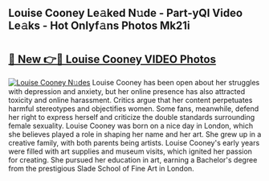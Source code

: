 ## Louise Cooney Le𝚊ked N𝚞de - Part-yQI Video Le𝚊ks - Hot Onlyf𝚊ns Photos Mk21i

# <h2><a href="http://ac48218.deff.icu/?id=Louise+Cooney">🔗 New 👉🔴 Louise Cooney VIDEO Photos</a></h2>

[![Louise Cooney N𝚞des](https://i.imgur.com/rIISA9y.gif)](http://ac48218.deff.icu/?id=Louise+Cooney)
Louise Cooney has been open about her struggles with depression and anxiety, but her online presence has also attracted toxicity and online harassment. Critics argue that her content perpetuates harmful stereotypes and objectifies women. Some fans, meanwhile, defend her right to express herself and criticize the double standards surrounding female sexuality. Louise Cooney was born on a nice day in London, which she believes played a role in shaping her name and her art. She grew up in a creative family, with both parents being artists. Louise Cooney's early years were filled with art supplies and museum visits, which ignited her passion for creating. She pursued her education in art, earning a Bachelor's degree from the prestigious Slade School of Fine Art in London.
